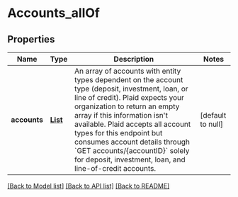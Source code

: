 # Accounts_allOf
## Properties

| Name | Type | Description | Notes |
|------------ | ------------- | ------------- | -------------|
| **accounts** | [**List**](AccountWithDescriptor.md) | An array of accounts with entity types dependent on the account type (deposit, investment, loan, or line of credit). Plaid expects your organization to return an empty array if this information isn&#39;t available. Plaid accepts all account types for this endpoint but consumes account details through &#x60;GET accounts/{accountID}&#x60; solely for  deposit, investment, loan, and line-of-credit accounts.  | [default to null] |

[[Back to Model list]](../README.md#documentation-for-models) [[Back to API list]](../README.md#documentation-for-api-endpoints) [[Back to README]](../README.md)

